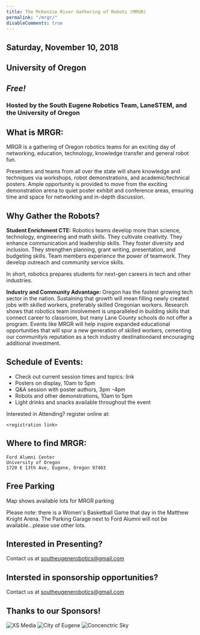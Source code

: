 ```yaml
---
title: The McKenzie River Gathering of Robots (MRGR)
permalink: "/mrgr/"
disableComments: true
---
```


<p align="center">
  <h2>Saturday, November 10, 2018</h2>
  <h2>University of Oregon</h2>
  <h2><i>Free!</i></h2>
  <h3>Hosted by the South Eugene Robotics Team, LaneSTEM, and the University of Oregon</h3>
</p>

## What is MRGR:
MRGR is a gathering of Oregon robotics teams for an exciting day of networking, education, technology, knowledge transfer and general robot fun.

Presenters and teams from all over the state will share knowledge and techniques via workshops, robot demonstrations, and academic/technical posters. Ample opportunity is provided to move from the exciting demonstration arena to quiet poster exhibit and conference areas, ensuring time and space for networking and in-depth discussion.

## Why Gather the Robots?
**Student Enrichment CTE:** Robotics teams develop more than science, technology, engineering and math skills. They cultivate creativity. They enhance communication and leadership skills. They foster diversity and inclusion. They strengthen planning, grant writing, presentation, and budgeting skills. Team members experience the power of teamwork. They develop outreach and community service skills.

In short, robotics prepares students for next-gen careers in tech and other industries.

**Industry and Community Advantage:** Oregon has the fastest growing tech sector in the nation. Sustaining that growth will mean filling newly created jobs with skilled workers, preferably skilled Oregonian workers. Research shows that robotics team involvement is unparalleled in building skills that connect career to classroom, but many Lane County schools do not offer a program. Events like MRGR will help inspire expanded educational opportunities that will spur a new generation of skilled workers, cementing our communityís reputation as a tech industry destinationóand encouraging additional investment.

## Schedule of Events:
- Check out current session times and topics: link
- Posters on display, 10am to 5pm
- Q&A session with poster authors, 3pm -4pm
- Robots and other demonstrations, 10am to 5pm
- Light drinks and snacks available throughout the event

Interested in Attending? register online at:

`<registration link>`

## Where to find MRGR:
```
Ford Alumni Center
University of Oregon
1720 E 13th Ave, Eugene, Oregon 97403
```

## Free Parking <link to map>

Map shows available lots for MRGR parking

Please note: there is a Women's Basketball Game that day in the Matthew Knight Arena. The Parking Garage next to Ford Alumni will not be available...please use other lots.

## Interested in Presenting?
Contact us at [southeugenerobotics@gmail.com](mailto:southeugenerobotics@gmail.com)

## Intersted in sponsorship opportunities?
Contact us at [southeugenerobotics@gmail.com](mailto:southeugenerobotics@gmail.com)

## Thanks to our Sponsors!
![XS Media](https://xsmedia.com/wp-content/uploads/XS-Media-Logo-Horizontal-Lite-Black.png)
![City of Eugene](https://pbs.twimg.com/profile_images/2514772194/uwlg4rrfdhbimiyvowab.png)
![Concenctric Sky](https://www.imsglobal.org/sites/default/files/memberlogos/concentric-sky-logo-2018.png)

